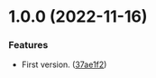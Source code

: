 # 1.0.0 (2022-11-16)


### Features

* First version. ([37ae1f2](https://github.com/marcuson/WThermostatBeca-helpers/commit/37ae1f2ed76e0b139920e5c7e9cd1407bb83e794))
